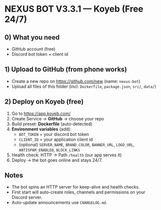 # NEXUS BOT V3.3.1 — Koyeb (Free 24/7)

## 0) What you need
- GitHub account (free)
- Discord bot token + client id

## 1) Upload to GitHub (from phone works)
- Create a new repo on https://github.com/new (name: `nexus-bot`)
- Upload all files of this folder (incl. `Dockerfile`, `package.json`, `src/`, `data/`)

## 2) Deploy on Koyeb (free)
1. Go to https://app.koyeb.com/
2. Create Service → **GitHub** → choose your repo
3. Build preset: **Dockerfile** (auto-detected)
4. **Environment variables** (add):
   - `BOT_TOKEN` = your discord bot token
   - `CLIENT_ID` = your application client id
   - (optional) `SERVER_NAME`, `BRAND_COLOR`, `BANNER_URL`, `LOGO_URL`, `ANTISPAM_ENABLED`, `BLOCK_LINKS`
5. Health check: HTTP → Path `/health` (our app serves it)
6. Deploy → the bot goes online and stays 24/7.

## Notes
- The bot spins an HTTP server for keep-alive and health checks.
- First start will auto-create roles, channels and permissions on your Discord server.
- Auto-update announcements use `CHANGELOG.md`.
